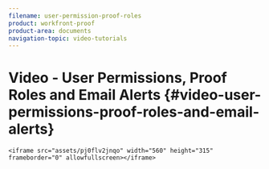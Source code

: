 ```yaml
---
filename: user-permission-proof-roles
product: workfront-proof
product-area: documents
navigation-topic: video-tutorials
---
```





# Video - User Permissions, Proof Roles and Email Alerts {#video-user-permissions-proof-roles-and-email-alerts}

`<iframe src="assets/pj0flv2jnqo" width="560" height="315" frameborder="0" allowfullscreen></iframe>` 
